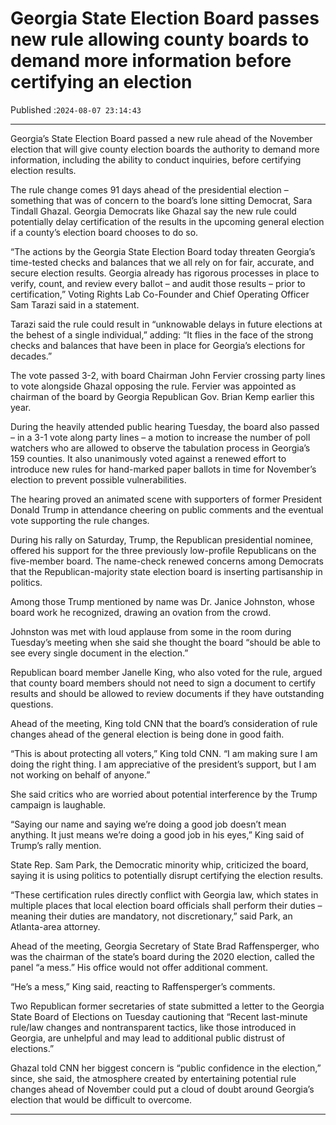 # Georgia State Election Board passes new rule allowing county boards to demand more information before certifying an election

Published :`2024-08-07 23:14:43`

---

Georgia’s State Election Board passed a new rule ahead of the November election that will give county election boards the authority to demand more information, including the ability to conduct inquiries, before certifying election results.

The rule change comes 91 days ahead of the presidential election – something that was of concern to the board’s lone sitting Democrat, Sara Tindall Ghazal. Georgia Democrats like Ghazal say the new rule could potentially delay certification of the results in the upcoming general election if a county’s election board chooses to do so.

“The actions by the Georgia State Election Board today threaten Georgia’s time-tested checks and balances that we all rely on for fair, accurate, and secure election results. Georgia already has rigorous processes in place to verify, count, and review every ballot – and audit those results – prior to certification,” Voting Rights Lab Co-Founder and Chief Operating Officer Sam Tarazi said in a statement.

Tarazi said the rule could result in “unknowable delays in future elections at the behest of a single individual,” adding: “It flies in the face of the strong checks and balances that have been in place for Georgia’s elections for decades.”

The vote passed 3-2, with board Chairman John Fervier crossing party lines to vote alongside Ghazal opposing the rule. Fervier was appointed as chairman of the board by Georgia Republican Gov. Brian Kemp earlier this year.

During the heavily attended public hearing Tuesday, the board also passed – in a 3-1 vote along party lines – a motion to increase the number of poll watchers who are allowed to observe the tabulation process in Georgia’s 159 counties. It also unanimously voted against a renewed effort to introduce new rules for hand-marked paper ballots in time for November’s election to prevent possible vulnerabilities.

The hearing proved an animated scene with supporters of former President Donald Trump in attendance cheering on public comments and the eventual vote supporting the rule changes.

During his rally on Saturday, Trump, the Republican presidential nominee, offered his support for the three previously low-profile Republicans on the five-member board. The name-check renewed concerns among Democrats that the Republican-majority state election board is inserting partisanship in politics.

Among those Trump mentioned by name was Dr. Janice Johnston, whose board work he recognized, drawing an ovation from the crowd.

Johnston was met with loud applause from some in the room during Tuesday’s meeting when she said she thought the board “should be able to see every single document in the election.”

Republican board member Janelle King, who also voted for the rule, argued that county board members should not need to sign a document to certify results and should be allowed to review documents if they have outstanding questions.

Ahead of the meeting, King told CNN that the board’s consideration of rule changes ahead of the general election is being done in good faith.

“This is about protecting all voters,” King told CNN. “I am making sure I am doing the right thing. I am appreciative of the president’s support, but I am not working on behalf of anyone.”

She said critics who are worried about potential interference by the Trump campaign is laughable.

“Saying our name and saying we’re doing a good job doesn’t mean anything. It just means we’re doing a good job in his eyes,” King said of Trump’s rally mention.

State Rep. Sam Park, the Democratic minority whip, criticized the board, saying it is using politics to potentially disrupt certifying the election results.

“These certification rules directly conflict with Georgia law, which states in multiple places that local election board officials shall perform their duties – meaning their duties are mandatory, not discretionary,” said Park, an Atlanta-area attorney.

Ahead of the meeting, Georgia Secretary of State Brad Raffensperger, who was the chairman of the state’s board during the 2020 election, called the panel “a mess.” His office would not offer additional comment.

“He’s a mess,” King said, reacting to Raffensperger’s comments.

Two Republican former secretaries of state submitted a letter to the Georgia State Board of Elections on Tuesday cautioning that “Recent last-minute rule/law changes and nontransparent tactics, like those introduced in Georgia, are unhelpful and may lead to additional public distrust of elections.”

Ghazal told CNN her biggest concern is “public confidence in the election,” since, she said, the atmosphere created by entertaining potential rule changes ahead of November could put a cloud of doubt around Georgia’s election that would be difficult to overcome.

---

